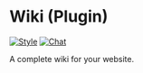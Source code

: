 # Wiki (Plugin)

[![Style](https://github.styleci.io/repos/290001715/shield)](https://github.styleci.io/repos/290001715)
[![Chat](https://img.shields.io/discord/625774284823986183?color=5865f2&label=Discord&logo=discord&logoColor=fff&style=flat-square)](https://azuriom.com/discord)

A complete wiki for your website.
